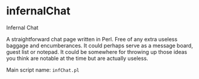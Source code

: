 # infernalChat
Infernal Chat

A straightforward chat page written in Perl. Free of any extra useless baggage and encumberances. It could perhaps serve as a message board, guest list or notepad. It could be somewhere for throwing up those ideas you think are notable at the time but are actually useless.

Main script name: `infChat.pl`
